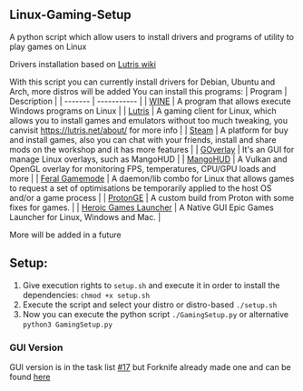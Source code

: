 ## Linux-Gaming-Setup

A python script which allow users to install drivers and programs of utility to play games on Linux

Drivers installation based on [Lutris wiki](https://github.com/lutris/docs/blob/master/InstallingDrivers.md)

With this script you can currently install drivers for Debian, Ubuntu and Arch, more distros will be added
You can install this programs:
| Program | Description |
| ------- | ----------- |
| [WINE](https://www.winehq.org/) | A program that allows execute Windows programs on Linux |
| [Lutris](https://github.com/lutris/lutris) | A gaming client for Linux, which allows you to install games and emulators without too much tweaking, you canvisit https://lutris.net/about/ for more info |
| [Steam](https://store.steampowered.com/about/) | A platform for buy and install games, also you can chat with your friends, install and share mods on the workshop and it has more features |
| [GOverlay](https://github.com/benjamimgois/goverlay) | It's an GUI for manage Linux overlays, such as MangoHUD |
| [MangoHUD](https://github.com/flightlessmango/MangoHud) | A Vulkan and OpenGL overlay for monitoring FPS, temperatures, CPU/GPU loads and more |
| [Feral Gamemode](https://github.com/FeralInteractive/gamemode) | A daemon/lib combo for Linux that allows games to request a set of optimisations be temporarily applied to the host OS and/or a game process |
| [ProtonGE](https://github.com/GloriousEggroll/proton-ge-custom/) | A custom build from Proton with some fixes for games. |
| [Heroic Games Launcher](https://github.com/Heroic-Games-Launcher/HeroicGamesLauncher) | A Native GUI Epic Games Launcher for Linux, Windows and Mac. |

More will be added in a future

## Setup:

1. Give execution rights to `setup.sh` and execute it in order to install the dependencies:
   `chmod +x setup.sh`
2. Execute the script and select your distro or distro-based
   `./setup.sh`
3. Now you can execute the python script
   `./GamingSetup.py` or alternative `python3 GamingSetup.py`

### GUI Version

GUI version is in the task list [#17](https://github.com/Klairm/Linux-Gaming-Setup/issues/17) but Forknife already made one and can be found [here](https://github.com/RubixPower/Linux-Gaming-Setup)
